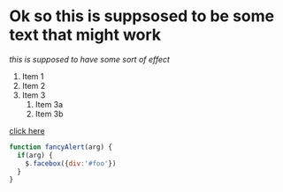 # Ok so this is suppsosed to be some text that might work

*this is supposed to have some sort of effect*

1. Item 1
1. Item 2
1. Item 3
   1. Item 3a
   1. Item 3b

[click here](test1.md)

```javascript
function fancyAlert(arg) {
  if(arg) {
    $.facebox({div:'#foo'})
  }
}
```
